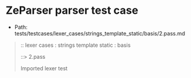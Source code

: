 # ZeParser parser test case

- Path: tests/testcases/lexer_cases/strings_template_static/basis/2.pass.md

> :: lexer cases : strings template static : basis
>
> ::> 2.pass
>
> Imported lexer test
>
> <template pure> quotes

## Input

`````js
` a " b `
;
` a " b " c `
;
` a ' b `
;
` a ' b ' c `
;
` a ` b `
;
` a ` b ` c `
`````

## Output

_Note: the whole output block is auto-generated. Manual changes will be overwritten!_

Below follow outputs in four parsing modes: sloppy mode, strict mode script goal, module goal, web compat mode (always sloppy).

Note that the output parts are auto-generated by the test runner to reflect actual result.

### Sloppy mode

Parsed with script goal and as if the code did not start with strict mode header.

`````
throws: Parser error!
  Unable to ASI, token: {# IDENT : nl=N pos=62:63 loc=6:9 `b`#}

` a " b `
;
` a " b " c `
;
` a ' b `
;
` a ' b ' c `
;
` a ` b `
      ^------- error

;
` a ` b ` c `
`````

### Strict mode

Parsed with script goal but as if it was starting with `"use strict"` at the top.

_Output same as sloppy mode._

### Module goal

Parsed with the module goal.

_Output same as sloppy mode._

### Web compat mode

Parsed in sloppy script mode but with the web compat flag enabled.

_Output same as sloppy mode._
